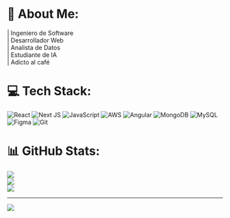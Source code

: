 # 💫 About Me:
| Ingeniero de Software<br>| Desarrollador Web<br>| Analista de Datos<br>| Estudiante de IA<br>| Adicto al café

# 💻 Tech Stack:
![React](https://img.shields.io/badge/react-%2320232a.svg?style=for-the-badge&logo=react&logoColor=%2361DAFB) ![Next JS](https://img.shields.io/badge/Next-black?style=for-the-badge&logo=next.js&logoColor=white) ![JavaScript](https://img.shields.io/badge/javascript-%23323330.svg?style=for-the-badge&logo=javascript&logoColor=%23F7DF1E) ![AWS](https://img.shields.io/badge/AWS-%23FF9900.svg?style=for-the-badge&logo=amazon-aws&logoColor=white) ![Angular](https://img.shields.io/badge/angular-%23DD0031.svg?style=for-the-badge&logo=angular&logoColor=white) ![MongoDB](https://img.shields.io/badge/MongoDB-%234ea94b.svg?style=for-the-badge&logo=mongodb&logoColor=white) ![MySQL](https://img.shields.io/badge/mysql-4479A1.svg?style=for-the-badge&logo=mysql&logoColor=white) ![Figma](https://img.shields.io/badge/figma-%23F24E1E.svg?style=for-the-badge&logo=figma&logoColor=white) ![Git](https://img.shields.io/badge/git-%23F05033.svg?style=for-the-badge&logo=git&logoColor=white)

# 📊 GitHub Stats:
![](https://github-readme-stats.vercel.app/api?username=LAParodi&theme=dark&hide_border=false&include_all_commits=false&count_private=false)<br/>
![](https://github-readme-streak-stats.herokuapp.com/?user=LAParodi&theme=dark&hide_border=false)<br/>
![](https://github-readme-stats.vercel.app/api/top-langs/?username=LAParodi&theme=dark&hide_border=false&include_all_commits=false&count_private=false&layout=compact)

---
[![](https://visitcount.itsvg.in/api?id=LAParodi&icon=2&color=0)](https://visitcount.itsvg.in)

<!-- Proudly created with GPRM ( https://gprm.itsvg.in ) -->
